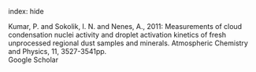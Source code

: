 index: hide

<div class="Citation">

  <div class="Citation-body">
    <div class="Citation-text">Kumar, P. and Sokolik, I. N. and Nenes, A., 2011: Measurements of cloud condensation nuclei activity and droplet activation kinetics of fresh unprocessed regional dust samples and minerals. <span class="Article-journal">Atmospheric Chemistry and Physics, </span><span class="Article-volume">11, </span>3527-3541pp.</div>
    <div class="Citation-links">
      <div class="CitationLink" data-href="https://scholar.google.com/scholar?q=Measurements+of+cloud+condensation+nuclei+activity+and+droplet+activation+kinetics+of+fresh+unprocessed+regional+dust+samples+and+minerals">
        <div class="CitationLink-icon CitationLink-Scholar"></div>
        <div class="CitationLink-text">Google Scholar</div>
      </div>
    </div>
  </div>
</div>


<div class="Citation-copy">

</div>